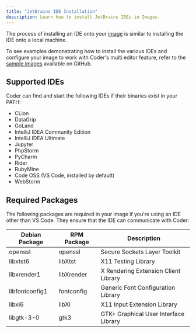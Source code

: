 ```yaml
---
title: "JetBrains IDE Installation"
description: Learn how to install JetBrains IDEs in Images.
---
```


The process of installing an IDE onto your [image](./images) is similar to
installing the IDE onto a local machine.

To see examples demonstrating how to install the various IDEs and configure your
image to work with Coder's multi editor feature, refer to the [sample
images](https://github.com/cdr/enterprise-images) available on GitHub.

## Supported IDEs

Coder can find and start the following IDEs if their binaries exist in your
PATH:

- CLion
- DataGrip
- GoLand
- IntelliJ IDEA Community Edition
- IntelliJ IDEA Ultimate
- Jupyter
- PhpStorm
- PyCharm
- Rider
- RubyMine
- Code OSS (VS Code, installed by default)
- WebStorm

## Required Packages

The following packages are required in your image if you're using an IDE other
than VS Code. They ensure that the IDE can communicate with Coder:

<table>
    <thead>
        <tr>
            <th>Debian Package</th>
            <th>RPM Package</th>
            <th>Description</th>
        </tr>
    </thead>
    <tbody>
        <tr>
            <td>openssl</td>
            <td>openssl</td>
            <td>Secure Sockets Layer Toolkit</td>
        </tr>
        <tr>
            <td>libxtst6</td>
            <td>libXtst</td>
            <td>X11 Testing Library</td>
        </tr>
        <tr>
            <td>libxrender1</td>
            <td>libXrender</td>
            <td>X Rendering Extension Client Library</td>
        </tr>
        <tr>
            <td>libfontconfig1</td>
            <td>fontconfig</td>
            <td>Generic Font Configuration Library</td>
        </tr>
        <tr>
            <td>libxi6</td>
            <td>libXi</td>
            <td>X11 Input Extension Library</td>
        </tr>
        <tr>
            <td>libgtk-3-0</td>
            <td>gtk3</td>
            <td>GTK+ Graphical User Interface Library</td>
        </tr>
    </tbody>
</table>
